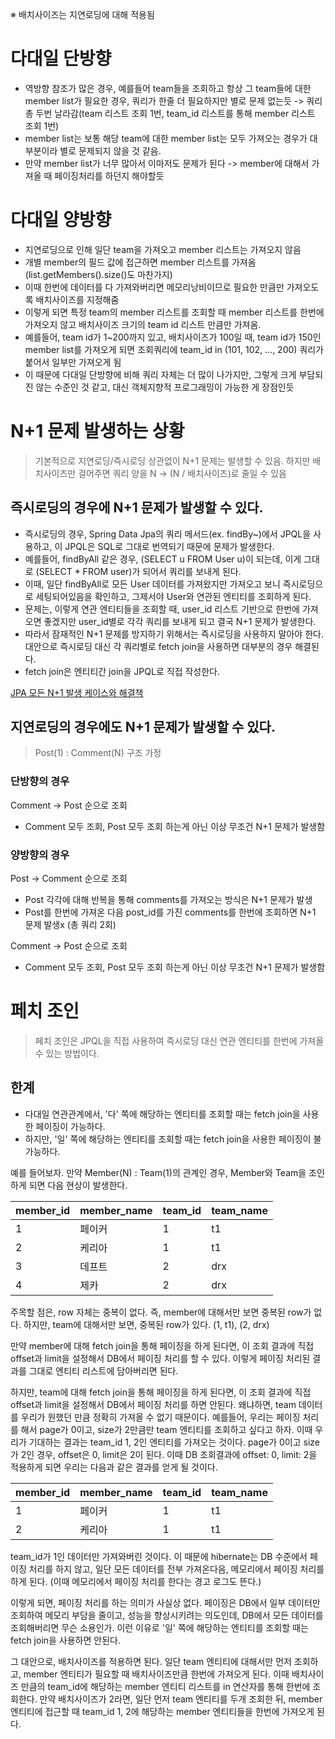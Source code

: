 ※ 배치사이즈는 지연로딩에 대해 적용됨

# 다대일 단방향

- 역방향 참조가 많은 경우, 예를들어 team들을 조회하고 항상 그 team들에 대한 member list가 필요한 경우, 쿼리가 한줄 더 필요하지만 별로 문제 없는듯
  -> 쿼리 총 두번 날라감(team 리스트 조회 1번, team_id 리스트를 통해 member 리스트 조회 1번)
- member list는 보통 해당 team에 대한 member list는 모두 가져오는 경우가 대부분이라 별로 문제되지 않을 것 같음.
- 만약 member list가 너무 많아서 이마저도 문제가 된다 -> member에 대해서 가져올 때 페이징처리를 하던지 해야할듯

# 다대일 양방향

- 지연로딩으로 인해 일단 team을 가져오고 member 리스트는 가져오지 않음
- 개별 member의 필드 값에 접근하면 member 리스트를 가져옴(list.getMembers().size()도 마찬가지)
- 이때 한번에 데이터를 다 가져와버리면 메모리낭비이므로 필요한 만큼만 가져오도록 배치사이즈를 지정해줌
- 이렇게 되면 특정 team의 member 리스트를 조회할 때 member 리스트를 한번에 가져오지 않고 배치사이즈 크기의 team id 리스트 만큼만 가져옴.
- 예를들어, team id가 1~200까지 있고, 배치사이즈가 100일 때, team id가 150인 member list를 가져오게 되면 조회쿼리에 team_id in (101, 102, …, 200) 쿼리가
  붙어서 일부만 가져오게 됨
- 이 때문에 다대일 단방향에 비해 쿼리 자체는 더 많이 나가지만, 그렇게 크게 부담되진 않는 수준인 것 같고, 대신 객체지향적 프로그래밍이 가능한 게 장점인듯

# N+1 문제 발생하는 상황

> 기본적으로 지연로딩/즉시로딩 상관없이 N+1 문제는 발생할 수 있음. 하지만 배치사이즈만 걸어주면 쿼리 양을 N -> (N / 배치사이즈)로 줄일 수 있음

## 즉시로딩의 경우에 N+1 문제가 발생할 수 있다.

- 즉시로딩의 경우, Spring Data Jpa의 쿼리 메서드(ex. findBy~)에서 JPQL을 사용하고, 이 JPQL은 SQL로 그대로 번역되기 때문에 문제가 발생한다.
- 예를들어, findByAll 같은 경우, (SELECT u FROM User u)이 되는데, 이게 그대로 (SELECT * FROM user)가 되어서 쿼리를 보내게 된다.
- 이때, 일단 findByAll로 모든 User 데이터를 가져왔지만 가져오고 보니 즉시로딩으로 세팅되어있음을 확인하고, 그제서야 User와 연관된 엔티티를 조회하게 된다.
- 문제는, 이렇게 연관 엔티티들을 조회할 때, user_id 리스트 기반으로 한번에 가져오면 좋겠지만 user_id별로 각각 쿼리를 보내게 되고 결국 N+1 문제가 발생한다.
- 따라서 잠재적인 N+1 문제를 방지하기 위해서는 즉시로딩을 사용하지 말아야 한다. 대안으로 즉시로딩 대신 각 쿼리별로 fetch join을 사용하면 대부분의 경우 해결된다.
- fetch join은 엔티티간 join을 JPQL로 직접 작성한다.

[JPA 모든 N+1 발생 케이스와 해결책](https://velog.io/@jinyoungchoi95/JPA-%EB%AA%A8%EB%93%A0-N1-%EB%B0%9C%EC%83%9D-%EC%BC%80%EC%9D%B4%EC%8A%A4%EA%B3%BC-%ED%95%B4%EA%B2%B0%EC%B1%85)

## 지연로딩의 경우에도 N+1 문제가 발생할 수 있다.

> Post(1) : Comment(N) 구조 가정

### 단방향의 경우

Comment -> Post 순으로 조회

- Comment 모두 조회, Post 모두 조회 하는게 아닌 이상 무조건 N+1 문제가 발생함

### 양방향의 경우

Post -> Comment 순으로 조회

- Post 각각에 대해 반복을 통해 comments를 가져오는 방식은 N+1 문제가 발생
- Post를 한번에 가져온 다음 post_id를 가진 comments를 한번에 조회하면 N+1 문제 발생x (총 쿼리 2회)

Comment -> Post 순으로 조회

- Comment 모두 조회, Post 모두 조회 하는게 아닌 이상 무조건 N+1 문제가 발생함

# 페치 조인

> 페치 조인은 JPQL을 직접 사용하여 즉시로딩 대신 연관 엔티티를 한번에 가져올 수 있는 방법이다.

## 한계

- 다대일 연관관계에서, '다' 쪽에 해당하는 엔티티를 조회할 때는 fetch join을 사용한 페이징이 가능하다.
- 하지만, '일' 쪽에 해당하는 엔티티를 조회할 때는 fetch join을 사용한 페이징이 불가능하다.

예를 들어보자. 만약 Member(N) : Team(1)의 관계인 경우, Member와 Team을 조인하게 되면 다음 현상이 발생한다.

| member_id | member_name | team_id | team_name |
|-----------|-------------|---------|-----------|
| 1         | 페이커         | 1       | t1        |
| 2         | 케리아         | 1       | t1        |
| 3         | 데프트         | 2       | drx       |
| 4         | 제카          | 2       | drx       |

주목할 점은, row 자체는 중복이 없다. 즉, member에 대해서만 보면 중복된 row가 없다.
하지만, team에 대해서만 보면, 중복된 row가 있다. (1, t1), (2, drx)

만약 member에 대해 fetch join을 통해 페이징을 하게 된다면, 이 조회 결과에 직접 offset과 limit을 설정해서 DB에서 페이징 처리를 할 수 있다.
이렇게 페이징 처리된 결과를 그대로 엔티티 리스트에 담아버리면 된다.

하지만, team에 대해 fetch join을 통해 페이징을 하게 된다면, 이 조회 결과에 직접 offset과 limit을 설정해서 DB에서 페이징 처리를 하면 안된다.
왜냐하면, team 데이터를 우리가 원했던 만큼 정확히 가져올 수 없기 때문이다.
예를들어, 우리는 페이징 처리를 해서 page가 0이고, size가 2만큼만 team 엔티티를 조회하고 싶다고 하자.
이때 우리가 기대하는 결과는 team_id 1, 2인 엔티티를 가져오는 것이다.
page가 0이고 size가 2인 경우, offset은 0, limit은 2이 된다.
이때 DB 조회결과에 offset: 0, limit: 2을 적용하게 되면 우리는 다음과 같은 결과를 얻게 될 것이다.

| member_id | member_name | team_id | team_name |
|-----------|-------------|---------|-----------|
| 1         | 페이커         | 1       | t1        |
| 2         | 케리아         | 1       | t1        |

team_id가 1인 데이터만 가져와버린 것이다.
이 때문에 hibernate는 DB 수준에서 페이징 처리를 하지 않고, 일단 모든 데이터를 전부 가져온다음, 메모리에서 페이징 처리를 하게 된다.
(이때 메모리에서 페이징 처리를 한다는 경고 로그도 뜬다.)

이렇게 되면, 페이징 처리를 하는 의미가 사실상 없다.
페이징은 DB에서 일부 데이터만 조회하여 메모리 부담을 줄이고, 성능을 향상시키려는 의도인데,
DB에서 모든 데이터를 조회해버리면 무슨 소용인가. 이런 이유로 '일' 쪽에 해당하는 엔티티를 조회할 때는 fetch join을 사용하면 안된다.

그 대안으로, 배치사이즈를 적용하면 된다. 일단 team 엔티티에 대해서만 먼저 조회하고, member 엔티티가 필요할 때 배치사이즈만큼 한번에 가져오게 된다.
이때 배치사이즈 만큼의 team_id에 해당하는 member 엔티티 리스트를 in 연산자를 통해 한번에 조회한다.
만약 배치사이즈가 2라면, 일단 먼저 team 엔티티를 두개 조회한 뒤, member 엔티티에 접근할 때 team_id 1, 2에 해당하는 member 엔티티들을 한번에 가져오게 된다.
